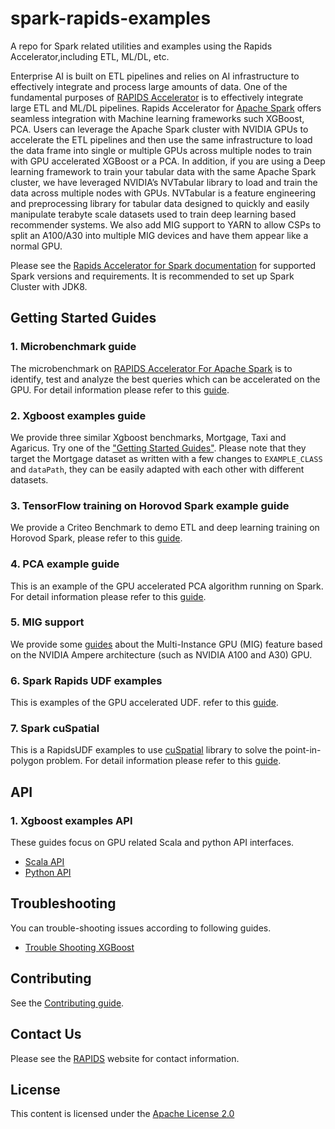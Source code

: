 # spark-rapids-examples

A repo for Spark related utilities and examples using the Rapids Accelerator,including ETL, ML/DL, etc.

Enterprise AI is built on ETL pipelines and relies on AI infrastructure to effectively integrate and
process large amounts of data. One of the fundamental purposes of
[RAPIDS Accelerator](https://nvidia.github.io/spark-rapids/Getting-Started/)
is to effectively integrate large ETL and ML/DL pipelines. Rapids Accelerator for [Apache Spark](https://spark.apache.org/)
offers seamless integration with Machine learning frameworks such XGBoost, PCA. Users can leverage the Apache Spark cluster
with NVIDIA GPUs to accelerate the ETL pipelines and then use the same infrastructure to load the data frame
into single or multiple GPUs across multiple nodes to train with GPU accelerated XGBoost or a PCA.
In addition, if you are using a Deep learning framework to train your tabular data with the same Apache Spark cluster,
we have leveraged NVIDIA’s NVTabular library to load and train the data across multiple nodes with GPUs.
NVTabular is a feature engineering and preprocessing library for tabular data designed to quickly and
easily manipulate terabyte scale datasets used to train deep learning based recommender systems.
We also add MIG support to YARN to allow CSPs to split an A100/A30 into multiple MIG
devices and have them appear like a normal GPU.

Please see the [Rapids Accelerator for Spark documentation](https://nvidia.github.io/spark-rapids/Getting-Started/) for supported
Spark versions and requirements. It is recommended to set up Spark Cluster with JDK8.

## Getting Started Guides

### 1. Microbenchmark guide

The microbenchmark on [RAPIDS Accelerator For Apache Spark](https://nvidia.github.io/spark-rapids/) is to identify,
test and analyze the best queries which can be accelerated on the GPU. For detail information please refer to this
[guide](/examples/micro-benchmarks).

### 2. Xgboost examples guide

We provide three similar Xgboost benchmarks, Mortgage, Taxi and Agaricus.
Try one of the ["Getting Started Guides"](/examples/Spark-ETL+XGBoost).
Please note that they target the Mortgage dataset as written with a few changes
to `EXAMPLE_CLASS` and `dataPath`, they can be easily adapted with each other with different datasets.

### 3. TensorFlow training on Horovod Spark example guide

We provide a Criteo Benchmark to demo ETL and deep learning training on Horovod Spark, please refer to
this [guide](/examples/Spark-DL/criteo_train).

### 4. PCA example guide

This is an example of the GPU accelerated PCA algorithm running on Spark. For detail information please refer to this
[guide](/examples/Spark-cuML/pca).

### 5. MIG support
We provide some [guides](/examples/MIG-Support) about the Multi-Instance GPU (MIG) feature based on
the NVIDIA Ampere architecture (such as NVIDIA A100 and A30) GPU.

### 6. Spark Rapids UDF examples
This is examples of the GPU accelerated UDF.
refer to this
[guide](/examples/RAPIDS-accelerated-UDFs).

### 7. Spark cuSpatial
This is a RapidsUDF examples to use [cuSpatial](https://github.com/rapidsai/cuspatial) library to solve the point-in-polygon problem. For detail information please refer to this [guide](/examples/Spark-cuSpatial).

## API
### 1. Xgboost examples API

These guides focus on GPU related Scala and python API interfaces.
- [Scala API](/docs/api-docs/xgboost-examples-api-docs/scala.md)
- [Python API](/docs/api-docs/xgboost-examples-api-docs/python.md)

## Troubleshooting
You can trouble-shooting issues according to following guides.
- [Trouble Shooting XGBoost](/docs/trouble-shooting/xgboost-examples-trouble-shooting.md)

## Contributing
See the [Contributing guide](CONTRIBUTING.md).

## Contact Us

Please see the [RAPIDS](https://rapids.ai/community.html) website for contact information.

## License

This content is licensed under the [Apache License 2.0](/LICENSE)
